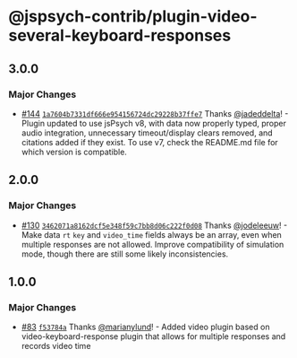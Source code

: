 # @jspsych-contrib/plugin-video-several-keyboard-responses

## 3.0.0

### Major Changes

- [#144](https://github.com/jspsych/jspsych-contrib/pull/144) [`1a7604b7331df666e954156724dc29228b37ffe7`](https://github.com/jspsych/jspsych-contrib/commit/1a7604b7331df666e954156724dc29228b37ffe7) Thanks [@jadeddelta](https://github.com/jadeddelta)! - Plugin updated to use jsPsych v8, with data now properly typed, proper audio integration, unnecessary timeout/display clears removed, and citations added if they exist. To use v7, check the README.md file for which version is compatible.

## 2.0.0

### Major Changes

- [#130](https://github.com/jspsych/jspsych-contrib/pull/130) [`3462071a8162dcf5e348f59c7bb8d06c222f0d08`](https://github.com/jspsych/jspsych-contrib/commit/3462071a8162dcf5e348f59c7bb8d06c222f0d08) Thanks [@jodeleeuw](https://github.com/jodeleeuw)! - Make data `rt` `key` and `video_time` fields always be an array, even when multiple responses are not allowed. Improve compatibility of simulation mode, though there are still some likely inconsistencies.

## 1.0.0

### Major Changes

- [#83](https://github.com/jspsych/jspsych-contrib/pull/83) [`f53784a`](https://github.com/jspsych/jspsych-contrib/commit/f53784a6e54c16f5881b8a6a57a8ce20d15bee40) Thanks [@marianylund](https://github.com/marianylund)! - Added video plugin based on video-keyboard-response plugin that allows for multiple responses and records video time
